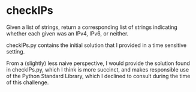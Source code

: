 # checkIPs

Given a list of strings, return a corresponding list of strings indicating whether each given was an IPv4, IPv6, or neither.

checkIPs.py contains the initial solution that I provided in a time sensitive setting. 

From a (slightly) less naive perspective, I would provide the solution found in checkIPs.py, which I think is more succinct, and makes responsible use of the Python Standard Library, which I declined to consult during the time of this challenge.
